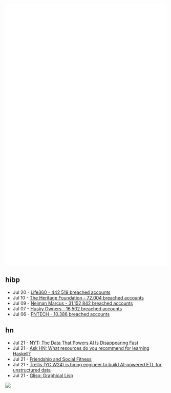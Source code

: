![Metrics](https://raw.githubusercontent.com/phixion/phixion/master/metrics.svg)

## hibp

<!--
for https://github.com/phixion/phixion/blob/main/.github/workflows/feeds.yml
-->
<!--START_SECTION:haveibeenpwnd-->
- Jul 20 - [Life360 - 442,519 breached accounts](https://haveibeenpwned.com/PwnedWebsites#Life360)
- Jul 10 - [The Heritage Foundation - 72,004 breached accounts](https://haveibeenpwned.com/PwnedWebsites#TheHeritageFoundation)
- Jul 09 - [Neiman Marcus - 31,152,842 breached accounts](https://haveibeenpwned.com/PwnedWebsites#NeimanMarcus)
- Jul 07 - [Husky Owners - 16,502 breached accounts](https://haveibeenpwned.com/PwnedWebsites#HuskyOwners)
- Jul 06 - [FNTECH - 10,386 breached accounts](https://haveibeenpwned.com/PwnedWebsites#RobloxDeveloperConference2024)
<!--END_SECTION:haveibeenpwnd-->

## hn

<!--
for https://github.com/phixion/phixion/blob/main/.github/workflows/feeds.yml
-->
<!--START_SECTION:hn-->
- Jul 21 - [NYT: The Data That Powers AI Is Disappearing Fast](https://www.nytimes.com/2024/07/19/technology/ai-data-restrictions.html)
- Jul 21 - [Ask HN: What resources do you recommend for learning Haskell?](https://news.ycombinator.com/item?id=41027265)
- Jul 21 - [Friendship and Social Fitness](https://www.robkhenderson.com/p/friendship-and-social-fitness)
- Jul 21 - [Trellis (YC W24) is hiring engineer to build AI-powered ETL for unstructured data](https://www.ycombinator.com/companies/trellis/jobs/1ypWafM-founding-engineer-full-time-backend-ml-infra)
- Jul 21 - [Glisp: Graphical Lisp](https://glisp.app/commit:e7fbaae/)
<!--END_SECTION:hn-->

<!--
for https://yhype.me
-->
![](https://hit.yhype.me/github/profile?user_id=13013670)
